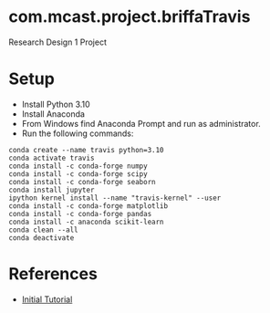 # com.mcast.project.briffaTravis
Research Design 1 Project

# Setup

- Install Python 3.10
- Install Anaconda
- From Windows find Anaconda Prompt and run as administrator. 
- Run the following commands:

```
conda create --name travis python=3.10
conda activate travis
conda install -c conda-forge numpy
conda install -c conda-forge scipy
conda install -c conda-forge seaborn
conda install jupyter
ipython kernel install --name "travis-kernel" --user
conda install -c conda-forge matplotlib
conda install -c conda-forge pandas
conda install -c anaconda scikit-learn
conda clean --all
conda deactivate
```

# References
- [Initial Tutorial](https://www.geeksforgeeks.org/disease-prediction-using-machine-learning/)
